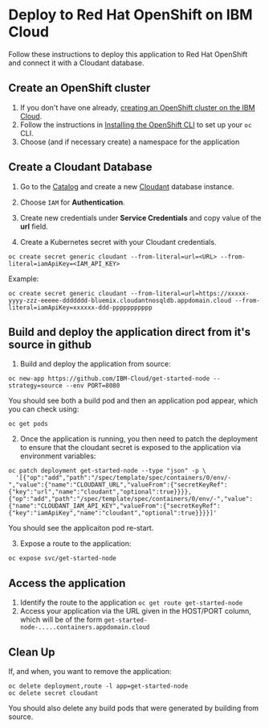 # Deploy to Red Hat OpenShift on IBM Cloud

Follow these instructions to deploy this application to Red Hat OpenShift and connect it with a Cloudant database.

## Create an OpenShift cluster

1. If you don't have one already, [creating an OpenShift cluster on the IBM Cloud](https://cloud.ibm.com/docs/openshift?topic=openshift-getting-started#vpc-gen2-gs).
2. Follow the instructions in [Installing the OpenShift CLI](https://cloud.ibm.com/docs/openshift?topic=openshift-openshift-cli) to set up your `oc` CLI.
3. Choose (and if necessary create) a namespace for the application

## Create a Cloudant Database

1. Go to the [Catalog](https://console.bluemix.net/catalog/) and create a new [Cloudant](https://console.bluemix.net/catalog/services/cloudant-nosql-db) database instance.

2. Choose `IAM` for **Authentication**.

3. Create new credentials under **Service Credentials** and copy value of the **url** field.

4. Create a Kubernetes secret with your Cloudant credentials.

```shell
oc create secret generic cloudant --from-literal=url=<URL> --from-literal=iamApiKey=<IAM_API_KEY>
```

Example:

```shell
oc create secret generic cloudant --from-literal=url=https://xxxxx-yyyy-zzz-eeeee-ddddddd-bluemix.cloudantnosqldb.appdomain.cloud --from-literal=iamApiKey=xxxxxx-ddd-ppppppppppp
```

## Build and deploy the application direct from it's source in github

1. Build and deploy the application from source:
  
```shell
oc new-app https://github.com/IBM-Cloud/get-started-node --strategy=source --env PORT=8080
```

You should see both a build pod and then an application pod appear, which you can check using:

```shell
oc get pods
```

2. Once the application is running, you then need to patch the deployment to ensure that the cloudant secret is exposed to the application via environment variables:

```shell
oc patch deployment get-started-node --type "json" -p \
  '[{"op":"add","path":"/spec/template/spec/containers/0/env/-","value":{"name":"CLOUDANT_URL","valueFrom":{"secretKeyRef":{"key":"url","name":"cloudant","optional":true}}}},{"op":"add","path":"/spec/template/spec/containers/0/env/-","value":{"name":"CLOUDANT_IAM_API_KEY","valueFrom":{"secretKeyRef":{"key":"iamApiKey","name":"cloudant","optional":true}}}}]'
```

You should see the applicaiton pod re-start.

3. Expose a route to the application:

```shell
oc expose svc/get-started-node
```

## Access the application

1. Identify the route to the application `oc get route get-started-node`
2. Access your application via the URL given in the HOST/PORT column, which will be of the form `get-started-node-.....containers.appdomain.cloud`

## Clean Up

If, and when, you want to remove the application:

```shell
oc delete deployment,route -l app=get-started-node
oc delete secret cloudant
```

You should also delete any build pods that were generated by building from source.
